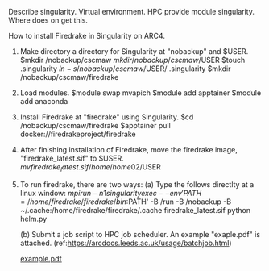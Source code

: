 Describe singularity. Virtual environment. HPC provide module singularity. Where does on get this.

How to install Firedrake in Singularity on ARC4.
1. Make directory a directory for Singularity at "nobackup" and $USER.  
  $mkdir  /nobackup/cscmaw
  $mkdir  /nobackup/cscmaw/$USER
  $touch  .singularity
  $ln -s /nobackup/cscmaw/$USER/  .singularity
  $mkdir /nobackup/cscmaw/firedrake
  
 2. Load modules.
  $module swap mvapich
  $module add apptainer
  $module add anaconda
  
3. Install Firedrake at "firedrake" using Singularity.
   $cd /nobackup/cscmaw/firedrake
   $apptainer pull docker://firedrakeproject/firedrake
   
4. After finishing installation of Firedrake, move the firedrake image, "firedrake_latest.sif" to $USER.
   $mv firedrake_latest.sif /home/home02/$USER
 
5. To run firedrake, there are two ways:
    (a) Type the follows directlty at a linux window:
       $mpirun -n 1 singularity exec --env 'PATH=/home/firedrake/firedrake/bin:$PATH' -B /run -B /nobackup -B ~/.cache:/home/firedrake/firedrake/.cache firedrake_latest.sif python helm.py
     
    (b) Submit a job script to HPC job scheduler. An example "exaple.pdf" is attached.
        (ref:https://arcdocs.leeds.ac.uk/usage/batchjob.html)
            

   [example.pdf](https://github.com/obokhove/EagreEUEID20202023/files/11069032/example.pdf)


  
